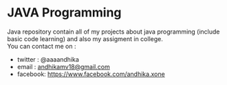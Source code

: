 JAVA Programming
====
Java repository contain all of my projects about java programming (include basic code learning) and also my assigment in college.
<br>You can contact me on :
<br/>
* twitter : @aaaandhika
* email	: andhikamv18@gmail.com
* facebook: https://www.facebook.com/andhika.xone